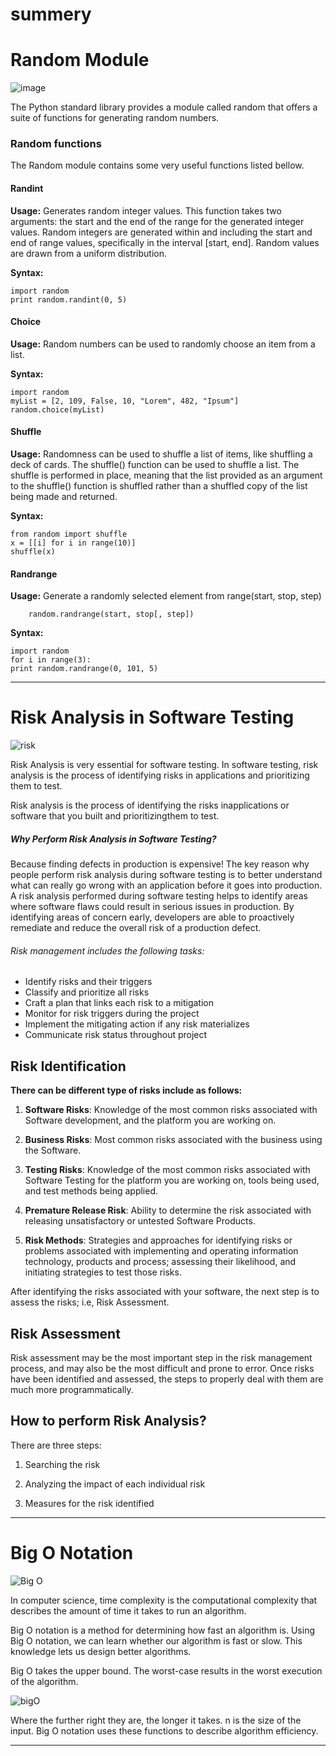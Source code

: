 # summery 
# Random Module 
![image](https://cdn.educba.com/academy/wp-content/uploads/2020/03/Random-Module-in-Python.jpg)


The Python standard library provides a module called random that offers a suite of functions for generating random numbers.

### Random functions

The Random module contains some very useful functions listed bellow.

#### Randint

  **Usage:**
      Generates random integer values. This function takes two arguments: the start and the end of the range for the generated integer values. Random integers are generated within and including the start and end of range values, specifically in the interval [start, end]. Random values are drawn from a uniform distribution.

  **Syntax:**
    
    import random
    print random.randint(0, 5)


#### Choice

  **Usage:**
      Random numbers can be used to randomly choose an item from a list.

  **Syntax:**
    
    import random
    myList = [2, 109, False, 10, "Lorem", 482, "Ipsum"]
    random.choice(myList)

#### Shuffle

  **Usage:**
      Randomness can be used to shuffle a list of items, like shuffling a deck of cards. The shuffle() function can be used to shuffle a list. The shuffle is performed in place, meaning that the list provided as an argument to the shuffle() function is shuffled rather than a shuffled copy of the list being made and returned.

  **Syntax:**
    
    from random import shuffle
    x = [[i] for i in range(10)]
    shuffle(x)

#### Randrange

  **Usage:**
      Generate a randomly selected element from range(start, stop, step)

        random.randrange(start, stop[, step])

  **Syntax:**
    
    import random
    for i in range(3):
    print random.randrange(0, 101, 5)

<hr>

# Risk Analysis in Software Testing

![risk](https://d1jnx9ba8s6j9r.cloudfront.net/blog/wp-content/uploads/2019/08/risk-analysis-335x300.jpg)

Risk Analysis is very essential for software testing. In software testing, risk analysis is the process of identifying risks in applications and prioritizing them to test.

Risk analysis is the process of identifying the risks inapplications or software that you built and prioritizingthem to test.

##### Why Perform Risk Analysis in Software Testing?

Because finding defects in production is expensive! The key reason why people perform risk analysis during software testing is to better understand what can really go wrong with an application before it goes into production. A risk analysis performed during software testing helps to identify areas where software flaws could result in serious issues in production. By identifying areas of concern early, developers are able to proactively remediate and reduce the overall risk of a production defect.

###### Risk management includes the following tasks:

* Identify risks and their triggers
* Classify and prioritize all risks
* Craft a plan that links each risk to a mitigation
* Monitor for risk triggers during the project
* Implement the mitigating action if any risk materializes
* Communicate risk status throughout project

## Risk Identification

**There can be different type of risks include as follows:**

1. **Software Risks**: Knowledge of the most common risks associated with Software development, and the platform you are working on.
   
2. **Business Risks**: Most common risks associated with the business using the Software.
   
3. **Testing Risks**: Knowledge of the most common risks associated with Software Testing for the platform you are working on, tools being used, and test methods being applied.
   
4. **Premature Release Risk**: Ability to determine the risk associated with releasing unsatisfactory or untested Software Products.
   
5. **Risk Methods**: Strategies and approaches for identifying risks or problems associated with implementing and operating information technology, products and process; assessing their likelihood, and initiating strategies to test those risks.

After identifying the risks associated with your software, the next step is to assess the risks; i.e, Risk Assessment.

## Risk Assessment

Risk assessment may be the most important step in the risk management process, and may also be the most difficult and prone to error. Once risks have been identified and assessed, the steps to properly deal with them are much more programmatically.

## How to perform Risk Analysis?

There are three steps:

1. Searching the risk

2. Analyzing the impact of each individual risk

3. Measures for the risk identified

<hr>


# Big O Notation

![Big O](https://encrypted-tbn0.gstatic.com/images?q=tbn%3AANd9GcSIQGtxnaaQWv1caPkTNrvu5Mqt3_uki74OvQ&usqp=CAU)

In computer science, time complexity is the computational complexity that describes the amount of time it takes to run an algorithm.

Big O notation is a method for determining how fast an algorithm is. Using Big O notation, we can learn whether our algorithm is fast or slow. This knowledge lets us design better algorithms.

Big O takes the upper bound. The worst-case results in the worst execution of the algorithm. 

![bigO](/img/big.PNG)

Where the further right they are, the longer it takes. n is the size of the input. Big O notation uses these functions to describe algorithm efficiency.

<hr>




